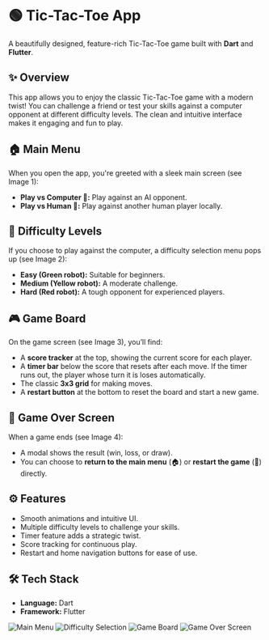 # 🟢 Tic-Tac-Toe App

A beautifully designed, feature-rich Tic-Tac-Toe game built with **Dart** and **Flutter**.

## ✨ Overview

This app allows you to enjoy the classic Tic-Tac-Toe game with a modern twist! You can challenge a friend or test your skills against a computer opponent at different difficulty levels. The clean and intuitive interface makes it engaging and fun to play.

## 🏠 Main Menu

When you open the app, you're greeted with a sleek main screen (see Image 1):

- **Play vs Computer 🤖:** Play against an AI opponent.
- **Play vs Human 👤:** Play against another human player locally.

## 🤖 Difficulty Levels

If you choose to play against the computer, a difficulty selection menu pops up (see Image 2):

- **Easy (Green robot):** Suitable for beginners.
- **Medium (Yellow robot):** A moderate challenge.
- **Hard (Red robot):** A tough opponent for experienced players.

## 🎮 Game Board

On the game screen (see Image 3), you’ll find:

- A **score tracker** at the top, showing the current score for each player.
- A **timer bar** below the score that resets after each move. If the timer runs out, the player whose turn it is loses automatically.
- The classic **3x3 grid** for making moves.
- A **restart button** at the bottom to reset the board and start a new game.

## 🏁 Game Over Screen

When a game ends (see Image 4):

- A modal shows the result (win, loss, or draw).
- You can choose to **return to the main menu** (🏠) or **restart the game** (🔄) directly.

## ⚙️ Features

- Smooth animations and intuitive UI.
- Multiple difficulty levels to challenge your skills.
- Timer feature adds a strategic twist.
- Score tracking for continuous play.
- Restart and home navigation buttons for ease of use.

## 🛠️ Tech Stack

- **Language:** Dart
- **Framework:** Flutter

![Main Menu](.tic_tac_toe_ui/assets/1.jpg)
![Difficulty Selection](.tic_tac_toe_ui/assets/2.jpg)
![Game Board](.tic_tac_toe_ui/assets/3.jpg)
![Game Over Screen](.tic_tac_toe_ui/assets/4.jpg)